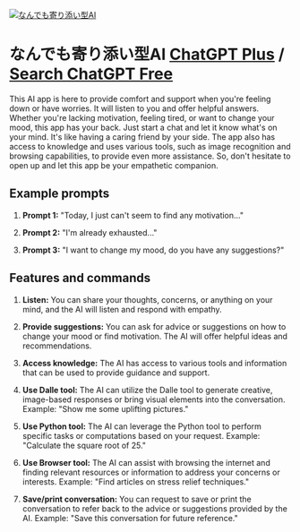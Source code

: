 
[![なんでも寄り添い型AI](https://files.oaiusercontent.com/file-RcHfBZbyv0dZjEXQZk2VSSph?se=2123-10-16T05%3A27%3A18Z&sp=r&sv=2021-08-06&sr=b&rscc=max-age%3D31536000%2C%20immutable&rscd=attachment%3B%20filename%3Da653e9e6-819a-4ff6-8d77-092c2c96516c.png&sig=2ihcvkrH9NPXKQDfbMyCKsWBmmJcv9o%2B1Sh/4t/NBEQ%3D)](https://chat.openai.com/g/g-qTb0M7X6F-nandemoji-ritian-ixing-ai)

# なんでも寄り添い型AI [ChatGPT Plus](https://chat.openai.com/g/g-qTb0M7X6F-nandemoji-ritian-ixing-ai) / [Search ChatGPT Free](https://gptcall.net/index.html#/?search=%E3%81%AA%E3%82%93%E3%81%A7%E3%82%82%E5%AF%84%E3%82%8A%E6%B7%BB%E3%81%84%E5%9E%8BAI)

This AI app is here to provide comfort and support when you're feeling down or have worries. It will listen to you and offer helpful answers. Whether you're lacking motivation, feeling tired, or want to change your mood, this app has your back. Just start a chat and let it know what's on your mind. It's like having a caring friend by your side. The app also has access to knowledge and uses various tools, such as image recognition and browsing capabilities, to provide even more assistance. So, don't hesitate to open up and let this app be your empathetic companion.

## Example prompts

1. **Prompt 1:** "Today, I just can't seem to find any motivation..."

2. **Prompt 2:** "I'm already exhausted..."

3. **Prompt 3:** "I want to change my mood, do you have any suggestions?"

## Features and commands

1. **Listen:** You can share your thoughts, concerns, or anything on your mind, and the AI will listen and respond with empathy.

2. **Provide suggestions:** You can ask for advice or suggestions on how to change your mood or find motivation. The AI will offer helpful ideas and recommendations.

3. **Access knowledge:** The AI has access to various tools and information that can be used to provide guidance and support.

4. **Use Dalle tool:** The AI can utilize the Dalle tool to generate creative, image-based responses or bring visual elements into the conversation. Example: "Show me some uplifting pictures."

5. **Use Python tool:** The AI can leverage the Python tool to perform specific tasks or computations based on your request. Example: "Calculate the square root of 25."

6. **Use Browser tool:** The AI can assist with browsing the internet and finding relevant resources or information to address your concerns or interests. Example: "Find articles on stress relief techniques."

7. **Save/print conversation:** You can request to save or print the conversation to refer back to the advice or suggestions provided by the AI. Example: "Save this conversation for future reference."



